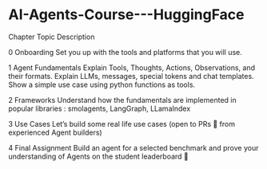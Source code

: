 # AI-Agents-Course---HuggingFace

Chapter	Topic	Description

0	Onboarding	Set you up with the tools and platforms that you will use.

1	Agent Fundamentals	Explain Tools, Thoughts, Actions, Observations, and their formats. Explain LLMs, messages, special tokens and chat templates. Show a simple use case using python functions as tools.

2	Frameworks	Understand how the fundamentals are implemented in popular libraries : smolagents, LangGraph, LLamaIndex

3	Use Cases	Let’s build some real life use cases (open to PRs 🤗 from experienced Agent builders)

4	Final Assignment	Build an agent for a selected benchmark and prove your understanding of Agents on the student leaderboard 🚀
